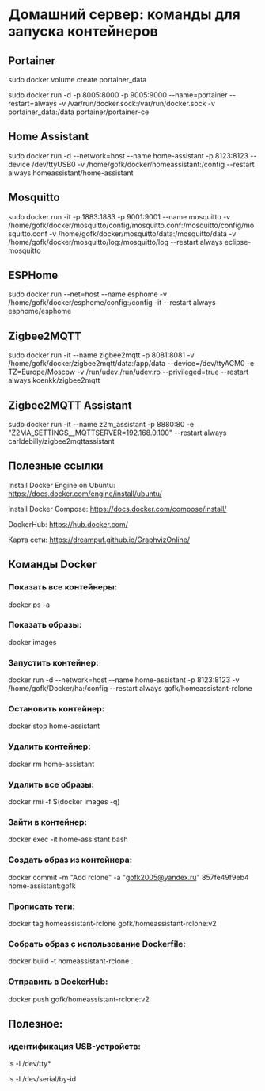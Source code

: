 # Домашний сервер: команды для запуска контейнеров
## Portainer
sudo docker volume create portainer_data

sudo docker run -d -p 8005:8000 -p 9005:9000 --name=portainer --restart=always -v /var/run/docker.sock:/var/run/docker.sock -v portainer_data:/data portainer/portainer-ce

## Home Assistant
sudo docker run -d --network=host --name home-assistant -p 8123:8123 --device /dev/ttyUSB0 -v /home/gofk/docker/homeassistant:/config --restart always homeassistant/home-assistant

## Mosquitto
sudo docker run -it -p 1883:1883 -p 9001:9001 --name mosquitto -v /home/gofk/docker/mosquitto/config/mosquitto.conf:/mosquitto/config/mosquitto.conf -v /home/gofk/docker/mosquitto/data:/mosquitto/data -v /home/gofk/docker/mosquitto/log:/mosquitto/log --restart always eclipse-mosquitto

## ESPHome
sudo docker run --net=host --name esphome -v /home/gofk/docker/esphome/config:/config -it --restart always esphome/esphome
## Zigbee2MQTT
sudo docker run -it --name zigbee2mqtt -p 8081:8081 -v /home/gofk/docker/zigbee2mqtt/data:/app/data --device=/dev/ttyACM0 -e TZ=Europe/Moscow -v /run/udev:/run/udev:ro --privileged=true --restart always koenkk/zigbee2mqtt
## Zigbee2MQTT Assistant
sudo docker run -it --name z2m_assistant -p 8880:80 -e "Z2MA_SETTINGS__MQTTSERVER=192.168.0.100" --restart always carldebilly/zigbee2mqttassistant
## Полезные ссылки
Install Docker Engine on Ubuntu: https://docs.docker.com/engine/install/ubuntu/

Install Docker Compose: https://docs.docker.com/compose/install/

DockerHub: https://hub.docker.com/

Карта сети: https://dreampuf.github.io/GraphvizOnline/
## Команды Docker
### Показать все контейнеры:
docker ps -a
### Показать образы:
docker images
### Запустить контейнер:
docker run -d --network=host --name home-assistant -p 8123:8123 -v /home/gofk/Docker/ha:/config --restart always gofk/homeassistant-rclone
### Остановить контейнер:
docker stop home-assistant 
### Удалить контейнер:
docker rm home-assistant 
### Удалить все образы:
docker rmi -f $(docker images -q)
### Зайти в контейнер:
docker exec -it home-assistant bash
### Создать образ из контейнера:
docker commit -m "Add rclone" -a "gofk2005@yandex.ru" 857fe49f9eb4 home-assistant:gofk
### Прописать теги:
docker tag homeassistant-rclone gofk/homeassistant-rclone:v2
### Собрать образ с использование Dockerfile:
docker build -t homeassistant-rclone .  
### Отправить в DockerHub:
docker push gofk/homeassistant-rclone:v2
## Полезное:
### идентификация USB-устройств:
ls -l /dev/tty*

ls -l /dev/serial/by-id
